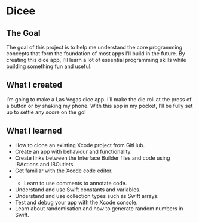 
# Dicee

## The Goal

The goal of this project is to help me understand the core programming concepts that form the foundation of most apps I’ll build in the future. By creating this dice app, I’ll learn a lot of essential programming skills while building something fun and useful.

## What I created 

I’m going to make a Las Vegas dice app. I’ll make the die roll at the press of a button or by shaking my phone. With this app in my pocket, I’ll be fully set up to settle any score on the go!

## What I learned

* How to clone an existing Xcode project from GitHub.
* Create an app with behaviour and functionality.
* Create links between the Interface Builder files and code using IBActions and IBOutlets.
* Get familiar with the Xcode code editor.
* * Learn to use comments to annotate code.
* Understand and use Swift constants and variables.
* Understand and use collection types such as Swift arrays.
* Test and debug your app with the Xcode console.
* Learn about randomisation and how to generate random numbers in Swift.

